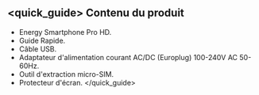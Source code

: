 ## <quick_guide> Contenu du produit

* Energy Smartphone Pro HD.
* Guide Rapide.
* Câble USB.
* Adaptateur d'alimentation courant AC/DC (Europlug) 100-240V AC 50-60Hz.
* Outil d'extraction micro-SIM.
* Protecteur d'écran.
</quick_guide>
